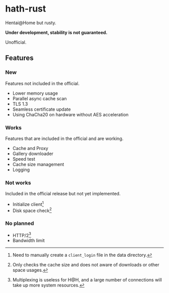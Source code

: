 # hath-rust

Hentai@Home but rusty.

**Under development, stability is not guaranteed.**

Unofficial.

## Features
### New
Features not included in the official.
* Lower memory usage
* Parallel async cache scan
* TLS 1.3
* Seamless certificate update
* Using ChaCha20 on hardware without AES acceleration

### Works
Features that are included in the official and are working.
* Cache and Proxy
* Gallery downloader
* Speed test
* Cache size management
* Logging

### Not works
Included in the official release but not yet implemented.
* Initialize client[^init]
* Disk space check[^disk]

### No planned
* HTTP/2[^h2]
* Bandwidth limit


[^init]: Need to manually create a `client_login` file in the data directory.
[^disk]: Only checks the cache size and does not aware of downloads or other space usages.
[^h2]: Multiplexing is useless for H@H, and a large number of connections will take up more system resources.